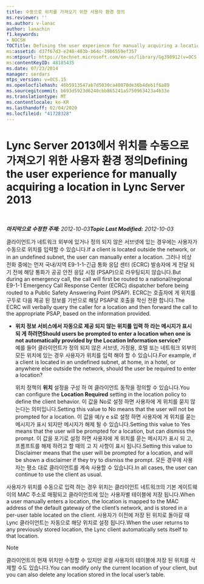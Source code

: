 ```yaml
---
title: 수동으로 위치를 가져오기 위한 사용자 환경 정의
ms.reviewer: ''
ms.author: v-lanac
author: lanachin
f1.keywords:
- NOCSH
TOCTitle: Defining the user experience for manually acquiring a location
ms:assetid: d37f67d3-e248-483b-b64c-3986559ef357
ms:mtpsurl: https://technet.microsoft.com/en-us/library/Gg398912(v=OCS.15)
ms:contentKeyID: 48185435
ms.date: 07/23/2014
manager: serdars
mtps_version: v=OCS.15
ms.openlocfilehash: 46b5913547ab7d5030ca40070de36b4deb1f6a89
ms.sourcegitcommit: b693d5923d6240cbb865241a5750963423a4b33e
ms.translationtype: MT
ms.contentlocale: ko-KR
ms.lasthandoff: 02/04/2020
ms.locfileid: "41728328"
---
```

<div data-xmlns="http://www.w3.org/1999/xhtml">

<div class="topic" data-xmlns="http://www.w3.org/1999/xhtml" data-msxsl="urn:schemas-microsoft-com:xslt" data-cs="http://msdn.microsoft.com/en-us/">

<div data-asp="http://msdn2.microsoft.com/asp">

# <a name="defining-the-user-experience-for-manually-acquiring-a-location-in-lync-server-2013"></a><span data-ttu-id="8b47b-102">Lync Server 2013에서 위치를 수동으로 가져오기 위한 사용자 환경 정의</span><span class="sxs-lookup"><span data-stu-id="8b47b-102">Defining the user experience for manually acquiring a location in Lync Server 2013</span></span>

</div>

<div id="mainSection">

<div id="mainBody">

<span> </span>

<span data-ttu-id="8b47b-103">_**마지막으로 수정한 주제:** 2012-10-03_</span><span class="sxs-lookup"><span data-stu-id="8b47b-103">_**Topic Last Modified:** 2012-10-03_</span></span>

<span data-ttu-id="8b47b-104">클라이언트가 네트워크 외부에 있거나 정의 되지 않은 서브넷에 있는 경우에는 사용자가 수동으로 위치를 입력할 수 있습니다.</span><span class="sxs-lookup"><span data-stu-id="8b47b-104">If a client is located outside the network, or in an undefined subnet, the user can manually enter a location.</span></span> <span data-ttu-id="8b47b-105">그러나 비상 전화 중에는 먼저 국내/지역 E9-1-1-긴급 통화 응답 센터 (ECRC) 발송자에 게 전달 되기 전에 해당 통화가 공공 안전 응답 시점 (PSAP)으로 라우팅되지 않습니다.</span><span class="sxs-lookup"><span data-stu-id="8b47b-105">But during an emergency call, the call will first be routed to a national/regional E9-1-1 Emergency Call Response Center (ECRC) dispatcher before being routed to a Public Safety Answering Point (PSAP).</span></span> <span data-ttu-id="8b47b-106">ECRC는 호출자에 게 위치를 구두로 다음 제공 된 정보를 기반으로 해당 PSAP로 호출을 착신 전환 합니다.</span><span class="sxs-lookup"><span data-stu-id="8b47b-106">The ECRC will verbally query the caller for a location and then forward the call to the appropriate PSAP, based on the information provided.</span></span>

  - <span data-ttu-id="8b47b-107">**위치 정보 서비스에서 자동으로 제공 되지 않는 위치를 입력 하 라는 메시지가 표시 되 게 하려면**</span><span class="sxs-lookup"><span data-stu-id="8b47b-107">**Should users be prompted to enter a location when one is not automatically provided by the Location Information service?**</span></span>  
    <span data-ttu-id="8b47b-108">예를 들어 클라이언트가 정의 되지 않은 서브넷, 가정용, 호텔 또는 네트워크 외부의 모든 위치에 있는 경우 사용자가 위치를 입력 해야 할 수 있습니다.</span><span class="sxs-lookup"><span data-stu-id="8b47b-108">For example, if a client is located in an undefined subnet, at home, in a hotel, or anywhere else outside the network, should the user be required to enter a location?</span></span>
    
    <span data-ttu-id="8b47b-109">위치 정책의 **위치** 설정을 구성 하 여 클라이언트 동작을 정의할 수 있습니다.</span><span class="sxs-lookup"><span data-stu-id="8b47b-109">You can configure the **Location Required** setting in the location policy to define the client behavior.</span></span> <span data-ttu-id="8b47b-110">이 값을 No로 설정 하면 사용자에 게 위치를 묻지 않는다는 의미입니다.</span><span class="sxs-lookup"><span data-stu-id="8b47b-110">Setting this value to No means that the user will not be prompted for a location.</span></span> <span data-ttu-id="8b47b-111">이 값을 예/y e s로 설정 하면 사용자에 게 위치를 묻는 메시지가 표시 되지만 메시지가 해제 될 수 있습니다.</span><span class="sxs-lookup"><span data-stu-id="8b47b-111">Setting this value to Yes means that the user will be prompted for a location, but can dismiss the prompt.</span></span> <span data-ttu-id="8b47b-112">이 값을 포기로 설정 하면 사용자에 게 위치를 묻는 메시지가 표시 되 고, 프롬프트를 해제 하려고 할 때의 고 지 사항이 표시 됩니다.</span><span class="sxs-lookup"><span data-stu-id="8b47b-112">Setting this value to Disclaimer means that the user will be prompted for a location, and will be shown a disclaimer if they try to dismiss the prompt.</span></span> <span data-ttu-id="8b47b-113">모든 경우에 사용자는 평소 대로 클라이언트를 계속 사용할 수 있습니다.</span><span class="sxs-lookup"><span data-stu-id="8b47b-113">In all cases, the user can continue to use the client as usual.</span></span>

<span data-ttu-id="8b47b-114">사용자가 위치를 수동으로 입력 하는 경우 위치는 클라이언트 네트워크의 기본 게이트웨이의 MAC 주소로 매핑되고 클라이언트에 있는 사용자별 테이블에 저장 됩니다.</span><span class="sxs-lookup"><span data-stu-id="8b47b-114">When a user manually enters a location, the location is mapped to the MAC address of the default gateway of the client’s network, and is stored in a per-user table located on the client.</span></span> <span data-ttu-id="8b47b-115">사용자가 이전에 저장 된 위치로 돌아갈 때 Lync 클라이언트는 자동으로 해당 위치로 설정 됩니다.</span><span class="sxs-lookup"><span data-stu-id="8b47b-115">When the user returns to any previously stored location, the Lync client automatically sets itself to that location.</span></span>

<div>


> [!NOTE]
> <span data-ttu-id="8b47b-116">클라이언트의 현재 위치만 수정할 수 있지만 로컬 사용자의 테이블에 저장 된 위치를 삭제할 수도 있습니다.</span><span class="sxs-lookup"><span data-stu-id="8b47b-116">You can modify only the current location of your client, but you can also delete any location stored in the local user’s table.</span></span>



</div>

</div>

<span> </span>

</div>

</div>

</div>

